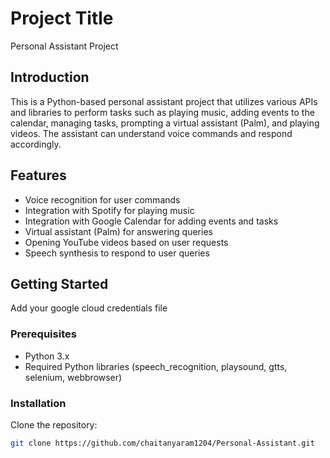 # Project Title

Personal Assistant Project

## Introduction

This is a Python-based personal assistant project that utilizes various APIs and libraries to perform tasks such as playing music, adding events to the calendar, managing tasks, prompting a virtual assistant (Palm), and playing videos. The assistant can understand voice commands and respond accordingly.

## Features

- Voice recognition for user commands
- Integration with Spotify for playing music
- Integration with Google Calendar for adding events and tasks
- Virtual assistant (Palm) for answering queries
- Opening YouTube videos based on user requests
- Speech synthesis to respond to user queries

## Getting Started
Add your google cloud credentials file

### Prerequisites

- Python 3.x
- Required Python libraries (speech_recognition, playsound, gtts, selenium, webbrowser)

### Installation

 Clone the repository:

   ```bash
   git clone https://github.com/chaitanyaram1204/Personal-Assistant.git
